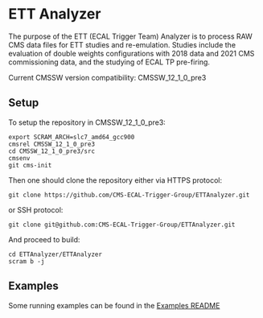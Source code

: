 # ETT Analyzer

The purpose of the ETT (ECAL Trigger Team) Analyzer is to process RAW CMS data files for ETT studies and re-emulation. Studies include the evaluation of double weights configurations with 2018 data and 2021 CMS commissioning data, and the studying of ECAL TP pre-firing. 

Current CMSSW version compatibility: CMSSW_12_1_0_pre3

## Setup

To setup the repository in CMSSW_12_1_0_pre3:

	export SCRAM_ARCH=slc7_amd64_gcc900 
	cmsrel CMSSW_12_1_0_pre3
	cd CMSSW_12_1_0_pre3/src
	cmsenv
	git cms-init
	
Then one should clone the repository either via HTTPS protocol:

	git clone https://github.com/CMS-ECAL-Trigger-Group/ETTAnalyzer.git
	
or SSH protocol:
	
	git clone git@github.com:CMS-ECAL-Trigger-Group/ETTAnalyzer.git
	
And proceed to build:
	
	cd ETTAnalyzer/ETTAnalyzer
	scram b -j  


## Examples

Some running examples can be found in the [Examples README](Examples.md)
